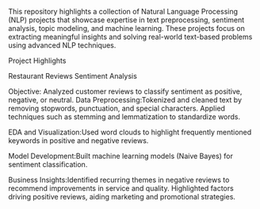 This repository highlights a collection of Natural Language Processing (NLP) projects that showcase expertise in text preprocessing, sentiment analysis, topic modeling, and machine learning. These projects focus on extracting meaningful insights and solving real-world text-based problems using advanced NLP techniques.

Project Highlights

Restaurant Reviews Sentiment Analysis

Objective: Analyzed customer reviews to classify sentiment as positive, negative, or neutral.
Data Preprocessing:Tokenized and cleaned text by removing stopwords, punctuation, and special characters.
Applied techniques such as stemming and lemmatization to standardize words.

EDA and Visualization:Used word clouds to highlight frequently mentioned keywords in positive and negative reviews.

Model Development:Built machine learning models (Naive Bayes) for sentiment classification.

Business Insights:Identified recurring themes in negative reviews to recommend improvements in service and quality.
Highlighted factors driving positive reviews, aiding marketing and promotional strategies.

